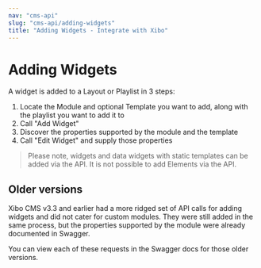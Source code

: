 ```yaml
---
nav: "cms-api"
slug: "cms-api/adding-widgets"
title: "Adding Widgets - Integrate with Xibo"
---
```


# Adding Widgets
A widget is added to a Layout or Playlist in 3 steps:

1. Locate the Module and optional Template you want to add, along with the playlist you want to add it to
2. Call "Add Widget"
3. Discover the properties supported by the module and the template
4. Call "Edit Widget" and supply those properties

> Please note, widgets and data widgets with static templates can be added via the API. It is not possible to add Elements via the API.

## Older versions
Xibo CMS v3.3 and earlier had a more ridged set of API calls for adding widgets and did not cater for custom modules. They were still added in the same process, but the properties supported by the module were already documented in Swagger. 

You can view each of these requests in the Swagger docs for those older versions.
